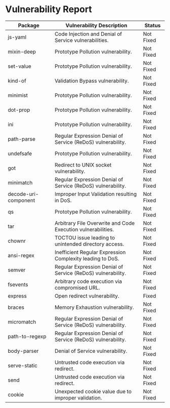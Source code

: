 # Vulnerability Report

| Package       | Vulnerability Description                                                                 | Status     |
|---------------|-------------------------------------------------------------------------------------------|------------|
| js-yaml       | Code Injection and Denial of Service vulnerabilities.                                      | Not Fixed  |
| mixin-deep    | Prototype Pollution vulnerability.                                                         | Not Fixed  |
| set-value     | Prototype Pollution vulnerability.                                                         | Not Fixed  |
| kind-of       | Validation Bypass vulnerability.                                                           | Not Fixed  |
| minimist      | Prototype Pollution vulnerability.                                                         | Not Fixed  |
| dot-prop      | Prototype Pollution vulnerability.                                                         | Not Fixed  |
| ini           | Prototype Pollution vulnerability.                                                         | Not Fixed  |
| path-parse    | Regular Expression Denial of Service (ReDoS) vulnerability.                                | Not Fixed  |
| undefsafe     | Prototype Pollution vulnerability.                                                         | Not Fixed  |
| got           | Redirect to UNIX socket vulnerability.                                                     | Not Fixed  |
| minimatch     | Regular Expression Denial of Service (ReDoS) vulnerability.                                | Not Fixed  |
| decode-uri-component | Improper Input Validation resulting in DoS.                                         | Not Fixed  |
| qs            | Prototype Pollution vulnerability.                                                         | Not Fixed  |
| tar           | Arbitrary File Overwrite and Code Execution vulnerabilities.                               | Not Fixed  |
| chownr        | TOCTOU issue leading to unintended directory access.                                       | Not Fixed  |
| ansi-regex    | Inefficient Regular Expression Complexity leading to DoS.                                  | Not Fixed  |
| semver        | Regular Expression Denial of Service (ReDoS) vulnerability.                                | Not Fixed  |
| fsevents      | Arbitrary code execution via compromised URL.                                              | Not Fixed  |
| express       | Open redirect vulnerability.                                                               | Fixed      |
| braces        | Memory Exhaustion vulnerability.                                                           | Not Fixed  |
| micromatch    | Regular Expression Denial of Service (ReDoS) vulnerability.                                | Not Fixed  |
| path-to-regexp| Regular Expression Denial of Service (ReDoS) vulnerability.                                | Not Fixed  |
| body-parser   | Denial of Service vulnerability.                                                           | Not Fixed  |
| serve-static  | Untrusted code execution via redirect.                                                     | Not Fixed  |
| send          | Untrusted code execution via redirect.                                                     | Not Fixed  |
| cookie        | Unexpected cookie value due to improper validation.                                        | Not Fixed  |

